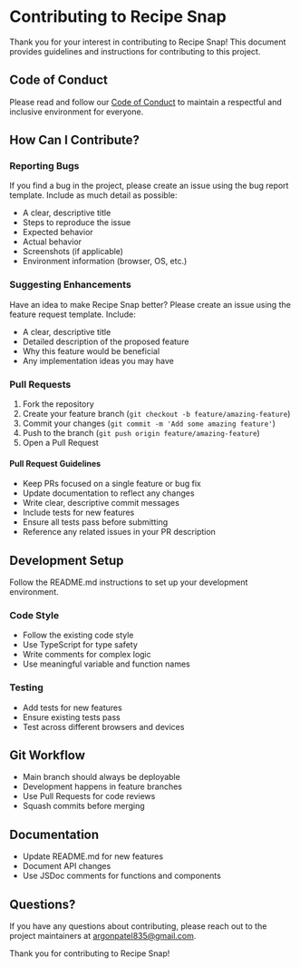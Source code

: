 # Contributing to Recipe Snap

Thank you for your interest in contributing to Recipe Snap! This document provides guidelines and instructions for contributing to this project.

## Code of Conduct

Please read and follow our [Code of Conduct](CODE_OF_CONDUCT.md) to maintain a respectful and inclusive environment for everyone.

## How Can I Contribute?

### Reporting Bugs

If you find a bug in the project, please create an issue using the bug report template. Include as much detail as possible:

- A clear, descriptive title
- Steps to reproduce the issue
- Expected behavior
- Actual behavior
- Screenshots (if applicable)
- Environment information (browser, OS, etc.)

### Suggesting Enhancements

Have an idea to make Recipe Snap better? Please create an issue using the feature request template. Include:

- A clear, descriptive title
- Detailed description of the proposed feature
- Why this feature would be beneficial
- Any implementation ideas you may have

### Pull Requests

1. Fork the repository
2. Create your feature branch (`git checkout -b feature/amazing-feature`)
3. Commit your changes (`git commit -m 'Add some amazing feature'`)
4. Push to the branch (`git push origin feature/amazing-feature`)
5. Open a Pull Request

#### Pull Request Guidelines

- Keep PRs focused on a single feature or bug fix
- Update documentation to reflect any changes
- Write clear, descriptive commit messages
- Include tests for new features
- Ensure all tests pass before submitting
- Reference any related issues in your PR description

## Development Setup

Follow the README.md instructions to set up your development environment.

### Code Style

- Follow the existing code style
- Use TypeScript for type safety
- Write comments for complex logic
- Use meaningful variable and function names

### Testing

- Add tests for new features
- Ensure existing tests pass
- Test across different browsers and devices

## Git Workflow

- Main branch should always be deployable
- Development happens in feature branches
- Use Pull Requests for code reviews
- Squash commits before merging

## Documentation

- Update README.md for new features
- Document API changes
- Use JSDoc comments for functions and components

## Questions?

If you have any questions about contributing, please reach out to the project maintainers at argonpatel835@gmail.com.

Thank you for contributing to Recipe Snap!